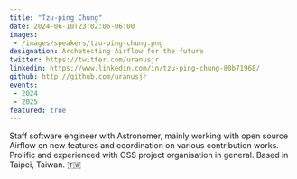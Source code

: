 ```yaml
---
title: "Tzu-ping Chung"
date: 2024-06-10T23:02:06-06:00
images: 
 - /images/speakers/tzu-ping-chung.png
designation: Archetecting Airflow for the future
twitter: https://twitter.com/uranusjr
linkedin: https://www.linkedin.com/in/tzu-ping-chung-80b71968/
github: http://github.com/uranusjr
events:
 - 2024
 - 2025
featured: true
---
```


Staff software engineer with Astronomer, mainly working with open source Airflow on new features and coordination on various contribution works. Prolific and experienced with OSS project organisation in general. Based in Taipei, Taiwan. 🇹🇼
